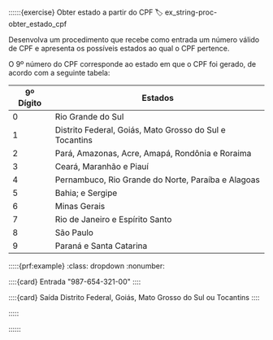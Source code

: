 ::::::{exercise} Obter estado a partir do CPF
:label: ex_string-proc-obter_estado_cpf

Desenvolva um procedimento que recebe como entrada um número válido de CPF e apresenta os possíveis estados ao qual o CPF pertence.

O 9º número do CPF corresponde ao estado em que o CPF foi gerado, de acordo com a seguinte tabela:

|9º Dígito| Estados   	|
|---	|---	|
|0   	| Rio Grande do Sul   	|
|1   	| Distrito Federal, Goiás, Mato Grosso do Sul e Tocantins  	|
|2   	| Pará, Amazonas, Acre, Amapá, Rondônia e Roraima 	|
|3   	| Ceará, Maranhão e Piauí 	|
|4   	| Pernambuco, Rio Grande do Norte, Paraíba e Alagoas 	|
|5   	| Bahia; e Sergipe 	|
|6   	| Minas Gerais 	|
|7   	| Rio de Janeiro e Espírito Santo 	|
|8   	| São Paulo 	|
|9   	| Paraná e Santa Catarina|




:::::{prf:example}
:class: dropdown
:nonumber:

::::{card} Entrada
"987-654-321-00"
::::

::::{card} Saída
Distrito Federal, Goiás, Mato Grosso do Sul ou Tocantins
::::

:::::


::::::
